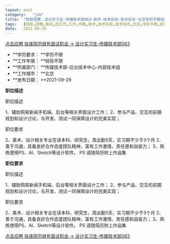 ```yaml
---
layout:	post
category:	"job"
title:	"网易招聘：设计实习生-传媒技术部063-技术-技术综合-技术综合-北京学历不限经验不限"
tags:	[网易,招聘,面试,找工作,工作,内推,技术,技术综合,技术综合,北京,学历不限,经验不限]
date:	2021-09-29
---
```


[点击应聘 投递简历就有面试机会 ->  设计实习生-传媒技术部063](http://mobile.bole.netease.com/bole/boleDetail?id=34760&employeeId=346f03c3cda5f04c&key=all)



- **学历要求： **学历不限
- **工作年限： **经验不限
- **所属部门： **传媒技术部-后台技术中心-内容技术组
- **工作城市： **北京
- **发布日期： **2021-09-29



**职位描述**

职位描述

1、辅助网易新闻手机端、后台等相关界面设计工作； 2、参与产品、交互的前期规划和设计讨论，与开发、测试一同保障设计的完美实现；

职位要求

2、美术、设计相关专业在读本科、研究生，周出勤5天，实习期不少于3个月 2、善于沟通，具备良好合作态度团队精神，富有工作激情、责任感和自驱力； 3、熟练使用PS、AI、Sketch等设计软件。 PS 请随简历附上作品集



**职位要求**

职位描述

1、辅助网易新闻手机端、后台等相关界面设计工作； 2、参与产品、交互的前期规划和设计讨论，与开发、测试一同保障设计的完美实现；

职位要求

2、美术、设计相关专业在读本科、研究生，周出勤5天，实习期不少于3个月 2、善于沟通，具备良好合作态度团队精神，富有工作激情、责任感和自驱力； 3、熟练使用PS、AI、Sketch等设计软件。 PS 请随简历附上作品集



[点击应聘 投递简历就有面试机会 ->  设计实习生-传媒技术部063](http://mobile.bole.netease.com/bole/boleDetail?id=34760&employeeId=346f03c3cda5f04c&key=all)